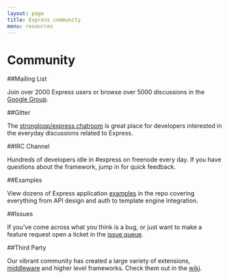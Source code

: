 ```yaml
---
layout: page
title: Express community
menu: resources
---
```


# Community

##Mailing List

Join over 2000 Express users or browse over 5000
discussions in the [Google Group](https://groups.google.com/group/express-js).

##Gitter

The [strongloop/express chatroom](https://gitter.im/strongloop/express) is great place 
for developers interested in the everyday discussions related to Express.

##IRC Channel

Hundreds of developers idle in #express on freenode every day.
If you have questions about the framework, jump in for quick
feedback.

##Examples

View dozens of Express application [examples](https://github.com/strongloop/express/tree/master/examples)
in the repo covering everything from API design and auth
to template engine integration.

##Issues

If you've come across what you think is a bug, or just want to make
a feature request open a ticket in the [issue queue](https://github.com/strongloop/express/issues).

##Third Party

Our vibrant community has created a large variety of extensions,
[middleware](/resources/middleware.html) and higher level frameworks. Check them out in the
[wiki](https://github.com/strongloop/express/wiki).
